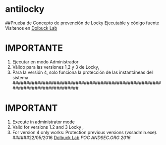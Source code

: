 # antilocky
##Prueba de Concepto de prevención de Locky
Ejecutable y código fuente
Visítenos en [Dolbuck Lab](https://lab.dolbuck.net)
# IMPORTANTE
1. Ejecutar en modo Administrador
2. Válido para las versiones 1,2 y 3 de Locky, 
3. Para la versión 4, solo funciona la protección de las instantáneas del sistema.
##############################################################################
# IMPORTANT
1. Execute in administrator mode
2. Valid for versions 1.2 and 3 Locky ,
3. For version 4 only works: Protection previous versions (vssadmin.exe).
######22/05/2016 [Dolbuck Lab](https://lab.dolbuck.net)  *POC ANDSEC.ORG 2016*
